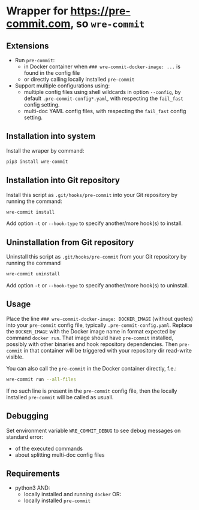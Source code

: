 # Wrapper for https://pre-commit.com, so `wre-commit`

## Extensions
* Run `pre-commit`:
  * in Docker container when `### wre-commit-docker-image: ...` is found
    in the config file
  * or directly calling locally installed `pre-commit`
* Support multiple configurations using:
  * multiple config files using shell wildcards in option `--config`,
    by default `.pre-commit-config*.yaml`, with respecting the `fail_fast`
    config setting.
  * multi-doc YAML config files, with respecting the `fail_fast` config
    setting.

## Installation into system
Install the wraper by command:
```bash
pip3 install wre-commit
```

## Installation into Git repository
Install this script as `.git/hooks/pre-commit` into your Git repository
by running the command:
```bash
wre-commit install
```
Add option `-t` or `--hook-type` to specify another/more hook(s) to install.

## Uninstallation from Git repository
Uninstall this script as `.git/hooks/pre-commit` from your Git repository
by running the command
```bash
wre-commit uninstall
```
Add option `-t` or `--hook-type` to specify another/more hook(s) to uninstall.

## Usage
Place the line `### wre-commit-docker-image: DOCKER_IMAGE` (without quotes)
into your `pre-commit` config file, typically `.pre-commit-config.yaml`.
Replace the `DOCKER_IMAGE` with the Docker image name in format expected by command `docker run`. That image should have `pre-commit` installed, possibly with other binaries and hook repository dependencies. Then `pre-commit` in that
container will be triggered with your repository dir read-write visible.

You can also call the `pre-commit` in the Docker container directly,
f.e.:
```bash
wre-commit run --all-files
```

If no such line is present in the `pre-commit` config file, then the locally
installed `pre-commit` will be called as usuall.

## Debugging
Set environment variable `WRE_COMMIT_DEBUG` to see debug messages on standard error:
* of the executed commands
* about splitting multi-doc config files

## Requirements
* python3
AND:
  * locally installed and running `docker`
  OR:
  * locally installed `pre-commit`
